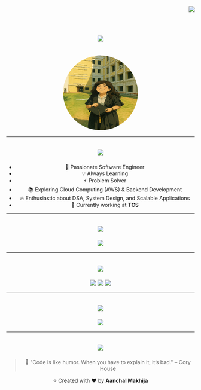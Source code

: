 <img align="right" src="https://komarev.com/ghpvc/?username=AanchalMakhija&color=blue&style=flat-square&label=Visitors"/>

<h1 align="center" style="font-size: 40px; color: #00FFFF;">
  <a href="https://git.io/typing-svg">
    <img src="https://readme-typing-svg.herokuapp.com?font=Great+Vibes&size=40&duration=1200&pause=500&color=00FFFF&center=true&vCenter=true&width=600&lines=Hi+there+👋🏻;+I'm+Aanchal+Makhija+!!;Software+Engineer;Passionate+About+Technology+%26+Innovation"/>
  </a>
</h1>

<div align="center">
  <img src="https://raw.githubusercontent.com/AanchalMakhija/IMAGE/main/convocation.jpg?raw=true" width="200" height="200" style="border-radius: 50%;" />
</div>

---

<h2 align="center">
  <a href="https://git.io/typing-svg">
    <img src="https://readme-typing-svg.herokuapp.com?font=Dancing+Script&size=30&duration=1200&pause=500&color=FFA500&center=true&vCenter=true&width=300&lines=About+Me"/>
  </a>
</h2>

<div align="center">
  <p align="center" style="transition: transform 0.3s; transform-style: preserve-3d;">
    <ul>
      <li>🎯 Passionate Software Engineer</li>
      <li>💡 Always Learning</li>
      <li>⚡ Problem Solver</li>
      <li>📚 Exploring Cloud Computing (AWS) & Backend Development</li>
      <li>🔥 Enthusiastic about DSA, System Design, and Scalable Applications</li>
      <li>🏢 Currently working at <b>TCS</b></li>
    </ul>
  </p>
</div>

---

<h2 align="center">
  <a href="https://git.io/typing-svg">
    <img src="https://readme-typing-svg.herokuapp.com?font=Dancing+Script&size=30&duration=1200&pause=500&color=FFA500&center=true&vCenter=true&width=300&lines=Tech+Stack"/>
  </a>
</h2>

<div align="center">
  <img src="https://skillicons.dev/icons?i=aws,java,python,c,cpp,css,nodejs,express,git,github,postgres,mysql,tailwind,nextjs,typescript,docker,kubernetes"/>
</div>

---

<h2 align="center">
  <a href="https://git.io/typing-svg">
    <img src="https://readme-typing-svg.herokuapp.com?font=Dancing+Script&size=30&duration=1200&pause=500&color=FFA500&center=true&vCenter=true&width=300&lines=GitHub+Stats"/>
  </a>
</h2>

<div align="center">
  <img src="https://github-readme-stats.vercel.app/api?username=AanchalMakhija&show_icons=true&theme=radical&count_private=true"/>
  <img src="https://github-readme-streak-stats.herokuapp.com/?user=AanchalMakhija&theme=radical"/>
  <img src="https://github-readme-stats.vercel.app/api/top-langs/?username=AanchalMakhija&layout=compact&theme=radical"/>
</div>

---

<h2 align="center">
  <a href="https://git.io/typing-svg">
    <img src="https://readme-typing-svg.herokuapp.com?font=Dancing+Script&size=30&duration=1200&pause=500&color=FFA500&center=true&vCenter=true&width=300&lines=GitHub+Trophies"/>
  </a>
</h2>

<div align="center">
  <img src="https://github-profile-trophy.vercel.app/?username=AanchalMakhija&theme=radical&no-frame=true&margin-w=5"/>
</div>

---

<h2 align="center">
  <a href="https://git.io/typing-svg">
    <img src="https://readme-typing-svg.herokuapp.com?font=Dancing+Script&size=30&duration=1200&pause=500&color=FFA500&center=true&vCenter=true&width=300&lines=Fun+Fact"/>
  </a>
</h2>

<div align="center">
  <blockquote>
    🚀 "Code is like humor. When you have to explain it, it’s bad." – Cory House
  </blockquote>
</div>

<p align="center">⭐️ Created with ❤️ by <strong>Aanchal Makhija</strong></p>
